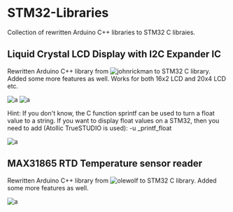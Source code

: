 # STM32-Libraries
Collection of rewritten Arduino C++ libraries to STM32 C libraies. 

## Liquid Crystal LCD Display with I2C Expander IC
Rewritten Arduino C++ library from ![johnrickman](https://github.com/johnrickman/LiquidCrystal_I2C) to STM32 C library. Added some more features as well. Works for both 16x2 LCD and 20x4 LCD etc.

![a](https://raw.githubusercontent.com/DanielMartensson/STM32-Libraries/master/LiquidCrystal%20I2C/Selecci%C3%B3n_017.png)
![a](https://raw.githubusercontent.com/DanielMartensson/STM32-Libraries/master/LiquidCrystal%20I2C/Selecci%C3%B3n_018.png)

Hint: If you don't know, the C function sprintf can be used to turn a float value to a string. If you want to display float values on a STM32, then you need to add (Atollic TrueSTUDIO is used): -u _printf_float

![a](https://raw.githubusercontent.com/DanielMartensson/STM32-Libraries/master/LiquidCrystal%20I2C/Selecci%C3%B3n_020.png)


## MAX31865 RTD Temperature sensor reader
Rewritten Arduino C++ library from ![olewolf](https://github.com/olewolf/arduino-max31865) to STM32 C library. Added some more features as well.

![a](https://raw.githubusercontent.com/DanielMartensson/STM32-Libraries/master/MAX31865/Selecci%C3%B3n_021.pngg)
